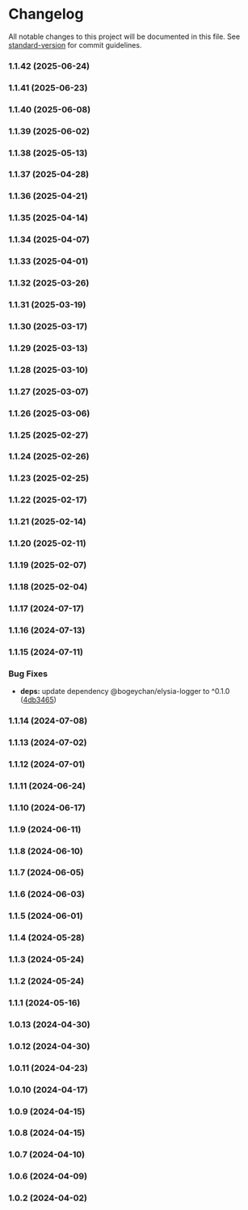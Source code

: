 # Changelog

All notable changes to this project will be documented in this file. See [standard-version](https://github.com/conventional-changelog/standard-version) for commit guidelines.

### 1.1.42 (2025-06-24)

### 1.1.41 (2025-06-23)

### 1.1.40 (2025-06-08)

### 1.1.39 (2025-06-02)

### 1.1.38 (2025-05-13)

### 1.1.37 (2025-04-28)

### 1.1.36 (2025-04-21)

### 1.1.35 (2025-04-14)

### 1.1.34 (2025-04-07)

### 1.1.33 (2025-04-01)

### 1.1.32 (2025-03-26)

### 1.1.31 (2025-03-19)

### 1.1.30 (2025-03-17)

### 1.1.29 (2025-03-13)

### 1.1.28 (2025-03-10)

### 1.1.27 (2025-03-07)

### 1.1.26 (2025-03-06)

### 1.1.25 (2025-02-27)

### 1.1.24 (2025-02-26)

### 1.1.23 (2025-02-25)

### 1.1.22 (2025-02-17)

### 1.1.21 (2025-02-14)

### 1.1.20 (2025-02-11)

### 1.1.19 (2025-02-07)

### 1.1.18 (2025-02-04)

### 1.1.17 (2024-07-17)

### 1.1.16 (2024-07-13)

### 1.1.15 (2024-07-11)


### Bug Fixes

* **deps:** update dependency @bogeychan/elysia-logger to ^0.1.0 ([4db3465](https://github.com/qlaffont/unify-elysia-gql/commit/4db3465d3cc5b9936f07bbeb26b6b1d2b963075d))

### 1.1.14 (2024-07-08)

### 1.1.13 (2024-07-02)

### 1.1.12 (2024-07-01)

### 1.1.11 (2024-06-24)

### 1.1.10 (2024-06-17)

### 1.1.9 (2024-06-11)

### 1.1.8 (2024-06-10)

### 1.1.7 (2024-06-05)

### 1.1.6 (2024-06-03)

### 1.1.5 (2024-06-01)

### 1.1.4 (2024-05-28)

### 1.1.3 (2024-05-24)

### 1.1.2 (2024-05-24)

### 1.1.1 (2024-05-16)

### 1.0.13 (2024-04-30)

### 1.0.12 (2024-04-30)

### 1.0.11 (2024-04-23)

### 1.0.10 (2024-04-17)

### 1.0.9 (2024-04-15)

### 1.0.8 (2024-04-15)

### 1.0.7 (2024-04-10)

### 1.0.6 (2024-04-09)

### 1.0.2 (2024-04-02)

